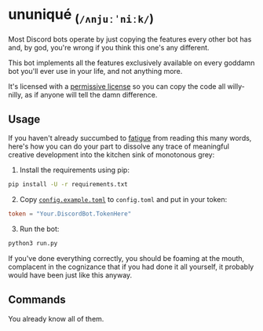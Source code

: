 <!-- -*- coding: utf-8 -*- -->
# ununiqué <sub>(<code>/ʌnjuːˈniːk/</code>)</sub>

Most Discord bots operate by just copying the features every other bot has and, by god, you're wrong if you think this one's any different.

This bot implements all the features exclusively available on every goddamn bot you'll ever use in your life, and not anything more.

It's licensed with a [permissive license](LICENSE) so you can copy the code all willy-nilly, as if anyone will tell the damn difference.

## Usage

If you haven't already succumbed to [fatigue](https://www.google.com/search?q=what+are+the+symptoms+of+software+poisoning&uact=5) from reading this many words, here's how you can do your part to dissolve any trace of meaningful creative development into the kitchen sink of monotonous grey:

1. Install the requirements using pip:
```bash
pip install -U -r requirements.txt
```

2. Copy [`config.example.toml`](config.example.toml) to `config.toml` and put in your token:
```toml
token = "Your.DiscordBot.TokenHere"
```

3. Run the bot:
```bash
python3 run.py
```

If you've done everything correctly, you should be foaming at the mouth, complacent in the cognizance that if you had done it all yourself, it probably would have been just like this anyway.

## Commands

You already know all of them.

